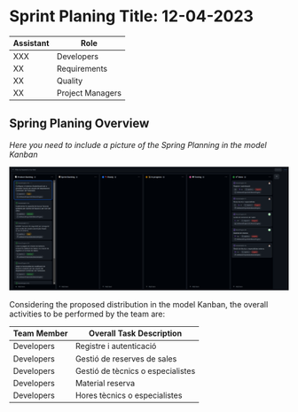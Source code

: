 # Sprint Planing Title: 12-04-2023

| Assistant | Role             |  
|-----------|------------------|
| XXX       | Developers       |   
| XX        | Requirements     |  
| XX        | Quality          |
| XX        | Project Managers |

## Spring Planing Overview

*Here you need to include a picture of the Spring Planning in the model Kanban*

![Kanban](./Kanban.png)

Considering the proposed distribution in the model Kanban, the overall activities to be performed by the team are:

| Team Member | Overall Task Description          |  
|-------------|-----------------------------------|
| Developers  | Registre i autenticació           |
| Developers  | Gestió de reserves de sales       |
| Developers  | Gestió de tècnics o especialistes |
| Developers  | Material reserva                  |
| Developers  | Hores tècnics o especialistes     |